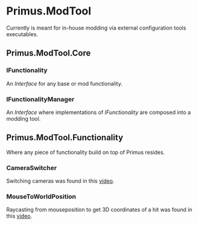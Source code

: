 # Primus.ModTool
Currently is meant for in-house modding via external configuration tools executables.


## Primus.ModTool.Core

### IFunctionality
An _Interface_ for any base or mod functionality.

### IFunctionalityManager
An _Interface_ where implementations of _IFunctionality_ are composed into a modding tool.

## Primus.ModTool.Functionality
Where any piece of functionality build on top of Primus resides.

### CameraSwitcher
Switching cameras was found in this [video](https://www.youtube.com/watch?v=vZXGbTdk8gA).

### MouseToWorldPosition
Raycasting from mouseposition to get 3D coordinates of a hit was found in this [video](https://www.youtube.com/watch?v=JfpMIUDa-Mk).
